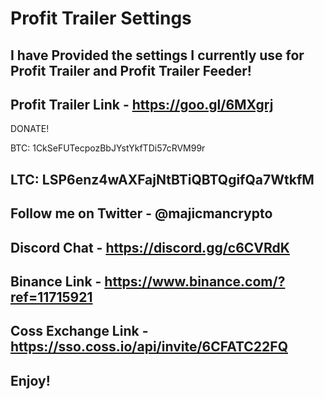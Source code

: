 # Profit Trailer Settings
I have Provided the settings I currently use for Profit Trailer and Profit Trailer Feeder!
------------------------------------------------
Profit Trailer Link - https://goo.gl/6MXgrj
------------------------------------------------
DONATE!

BTC: 1CkSeFUTecpozBbJYstYkfTDi57cRVM99r

LTC: LSP6enz4wAXFajNtBTiQBTQgifQa7WtkfM
------------------------------------------------
Follow me on Twitter - @majicmancrypto
------------------------------------------------
Discord Chat - https://discord.gg/c6CVRdK
------------------------------------------------
Binance Link - https://www.binance.com/?ref=11715921
------------------------------------------------
Coss Exchange Link - https://sso.coss.io/api/invite/6CFATC22FQ
------------------------------------------------

Enjoy!
------------------------------------------------
